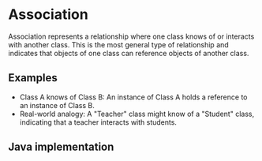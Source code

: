 # Association

Association represents a relationship where one class knows of or interacts with another class. This is the most general type of relationship and indicates that objects of one class can reference objects of another class.

## Examples

- Class A knows of Class B: An instance of Class A holds a reference to an instance of Class B.
- Real-world analogy: A "Teacher" class might know of a "Student" class, indicating that a teacher interacts with students.

## Java implementation